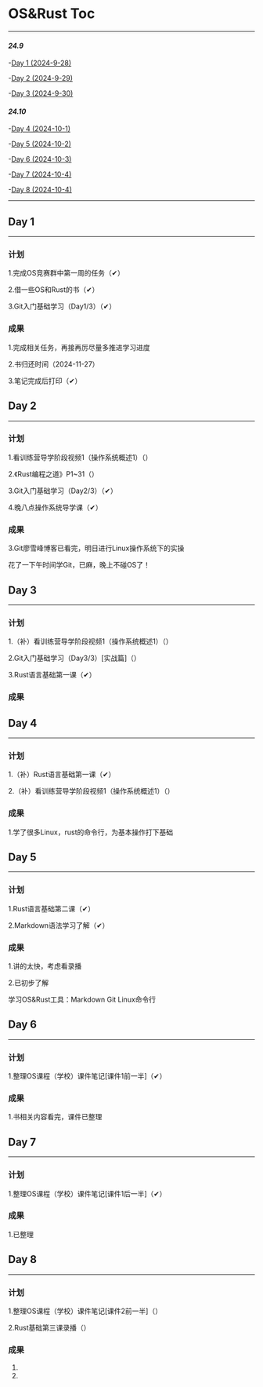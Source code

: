 # OS&Rust Toc

---

#### *24.9*
-[Day 1 (2024-9-28)](#day-1)  

-[Day 2 (2024-9-29)](#day-2)  

-[Day 3 (2024-9-30)](#day-3)  

#### *24.10*
-[Day 4 (2024-10-1)](#day-4)  

-[Day 5 (2024-10-2)](#day-5)  

-[Day 6 (2024-10-3)](#day-6)  

-[Day 7 (2024-10-4)](#day-7)  

-[Day 8 (2024-10-4)](#day-8)  


---

## Day 1

---

### 计划
1.完成OS竞赛群中第一周的任务（✔）  

2.借一些OS和Rust的书（✔）  

3.Git入门基础学习（Day1/3）（✔）

### 成果
1.完成相关任务，再接再厉尽量多推进学习进度  

2.书归还时间（2024-11-27）  

3.笔记完成后打印（✔）

## Day 2

---

### 计划
1.看训练营导学阶段视频1（操作系统概述1）（）  

2.《Rust编程之道》P1~31（）  

3.Git入门基础学习（Day2/3）（✔）  

4.晚八点操作系统导学课（✔）

### 成果
3.Git廖雪峰博客已看完，明日进行Linux操作系统下的实操  

花了一下午时间学Git，已麻，晚上不碰OS了！

## Day 3

---

### 计划
1.（补）看训练营导学阶段视频1（操作系统概述1）（）  

2.Git入门基础学习（Day3/3）[实战篇]（）  

3.Rust语言基础第一课（✔）

### 成果


##  Day 4

---

### 计划
1.（补）Rust语言基础第一课（✔）  

2.（补）看训练营导学阶段视频1（操作系统概述1）（）

### 成果
1.学了很多Linux，rust的命令行，为基本操作打下基础

## Day 5

---

### 计划
1.Rust语言基础第二课（✔）  

2.Markdown语法学习了解（✔）

### 成果
1.讲的太快，考虑看录播

2.已初步了解

  学习OS&Rust工具：Markdown  Git  Linux命令行

## Day 6

---

### 计划
1.整理OS课程（学校）课件笔记[课件1前一半]（✔）

### 成果
1.书相关内容看完，课件已整理

## Day 7

---

### 计划
1.整理OS课程（学校）课件笔记[课件1后一半]（✔）

### 成果
1.已整理

## Day 8

---

### 计划
1.整理OS课程（学校）课件笔记[课件2前一半]（）

2.Rust基础第三课录播（）
### 成果
1.

2.
